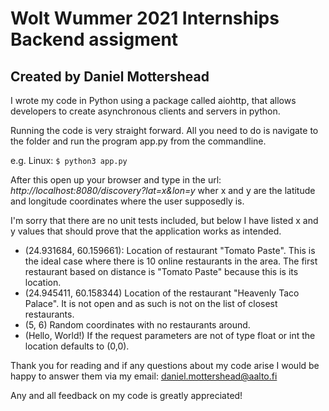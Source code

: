 # Wolt Wummer 2021 Internships Backend assigment
## Created by Daniel Mottershead

I wrote my code in Python using a package called aiohttp, that allows developers to create asynchronous clients and servers in python.

Running the code is very straight forward. All you need to do is navigate to the folder and run the program app.py from the commandline.

e.g. Linux: `$ python3 app.py`

After this open up your browser and type in the url: *http://localhost:8080/discovery?lat=x&lon=y*
wher x and y are the latitude and longitude coordinates where the user supposedly is.

I'm sorry that there are no unit tests included, but below I have listed x and y values that should prove that the application works as intended.

* (24.931684, 60.159661): Location of restaurant "Tomato Paste". This is the ideal case where there is 10 online restaurants in the area. The first restaurant based on distance is "Tomato Paste" because this is its location.
* (24.945411, 60.158344) Location of the restaurant "Heavenly Taco Palace". It is not open and as such is not on the list of closest restaurants.
* (5, 6) Random coordinates with no restaurants around.
* (Hello, World!) If the request parameters are not of type float or int the location defaults to (0,0). 

Thank you for reading and if any questions about my code arise I would be happy to answer them via my email: daniel.mottershead@aalto.fi

Any and all feedback on my code is greatly appreciated!
